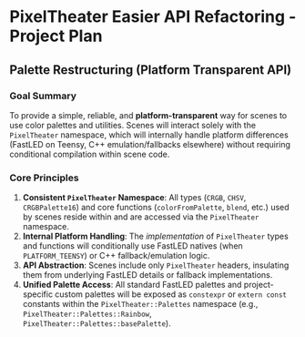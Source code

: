 # PixelTheater Easier API Refactoring - Project Plan

## Palette Restructuring (Platform Transparent API)

### Goal Summary

To provide a simple, reliable, and **platform-transparent** way for scenes to use color palettes and utilities. Scenes will interact solely with the `PixelTheater` namespace, which will internally handle platform differences (FastLED on Teensy, C++ emulation/fallbacks elsewhere) without requiring conditional compilation within scene code.

### Core Principles

1.  **Consistent `PixelTheater` Namespace**: All types (`CRGB`, `CHSV`, `CRGBPalette16`) and core functions (`colorFromPalette`, `blend`, etc.) used by scenes reside within and are accessed via the `PixelTheater` namespace.
2.  **Internal Platform Handling**: The *implementation* of `PixelTheater` types and functions will conditionally use FastLED natives (when `PLATFORM_TEENSY`) or C++ fallback/emulation logic.
3.  **API Abstraction**: Scenes include only `PixelTheater` headers, insulating them from underlying FastLED details or fallback implementations.
4.  **Unified Palette Access**: All standard FastLED palettes and project-specific custom palettes will be exposed as `constexpr` or `extern const` constants within the `PixelTheater::Palettes` namespace (e.g., `PixelTheater::Palettes::Rainbow`, `PixelTheater::Palettes::basePalette`).

